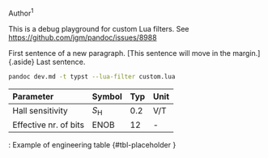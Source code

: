 

Author$^1$

This is a debug playground for custom Lua filters.
See https://github.com/jgm/pandoc/issues/8988


First sentence of a new paragraph.
[This sentence will move in the margin.]{.aside}
Last sentence.

```bash
pandoc dev.md -t typst --lua-filter custom.lua
```

| Parameter             | Symbol          | Typ | Unit |
| :-------------------- | --------------- | --- | ---- |
| Hall sensitivity      | $S_\mathrm{H}$  | 0.2 | V/T  |
| Effective nr. of bits | $\mathrm{ENOB}$ | 12  | -    |

: Example of engineering table {#tbl-placeholder }


